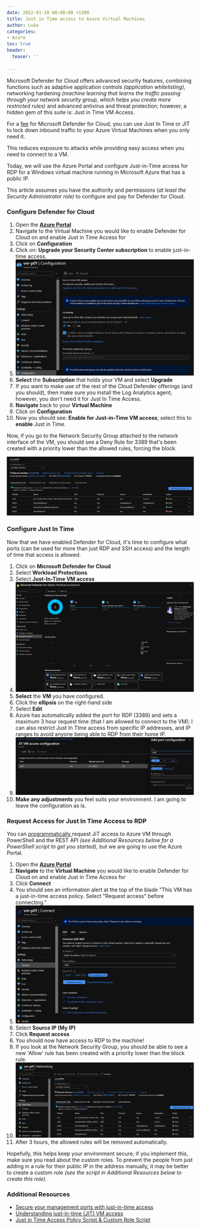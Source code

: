 ```yaml
---
date: 2022-01-28 00:00:00 +1300
title: Just in Time access to Azure Virtual Machines
author: Luke
categories:
- Azure
toc: true
header:
  teaser: ''

---
```

Microsoft Defender for Cloud offers advanced security features, combining functions such as adaptive application controls _(application whitelisting)_, networking hardening _(machine learning that learns the traffic passing through your network security group, which helps you create more restricted rules)_ and advanced antivirus and threat protection; however, a hidden gem of this suite is: Just in Time VM Access.

For a [fee](https://azure.microsoft.com/en-us/pricing/details/defender-for-cloud/ " Microsoft Defender for Cloud pricing") for Microsoft Defender for Cloud, you can use Just In Time or JIT to lock down inbound traffic to your Azure Virtual Machines when you only need it.

This reduces exposure to attacks while providing easy access when you need to connect to a VM.

Today, we will use the Azure Portal and configure Just-in-Time access for RDP for a Windows virtual machine running in Microsoft Azure that has a public IP.

This article assumes you have the authority and permissions (_at least the Security Administrator role)_ to configure and pay for Defender for Cloud.

### Configure Defender for Cloud

 1. Open the [**Azure Portal**](https://portal.azure.com/#home "Azure Portal")
 2. Navigate to the Virtual Machine you would like to enable Defender for Cloud on and enable Just in Time Access for
 3. Click on **Configuration**
 4. Click on: **Upgrade your Security Center subscription** to enable just-in-time access.
 5. ![](/uploads/azureportal-configurationinitialjit.png)
 6. **Select** the **Subscription** that holds your VM and select **Upgrade**
 7. If you want to make use of the rest of the Cloud Defender offerings (and you should), then make sure you install the Log Analytics agent; however, you don't need it for Just In Time Access.
 8. **Navigate** back to your **Virtual Machine**
 9. Click on **Configuration**
10. Now you should see: **Enable for Just-in-Time VM access**; select this to **enable** Just in Time.

Now, if you go to the Network Security Group attached to the network interface of the VM, you should see a Deny Rule for 3389 that's been created with a priority lower than the allowed rules, forcing the block.

![](/uploads/azureportal-justintime_nsgblock.png)

### Configure Just In Time

Now that we have enabled Defender for Cloud, it's time to configure what ports (can be used for more than just RDP and SSH access) and the length of time that access is allowed. 

 1. Click on **Microsoft Defender for Cloud**
 2. Select **Workload Protections**
 3. Select **Just-In-Time VM access**
 4. ![](/uploads/azureportal-defenderforcloud.png)
 5. **Select** the **VM** you have configured.
 6. Click the **ellipsis** on the right-hand side
 7. Select **Edit**
 8. Azure has automatically added the port for RDP (3389) and sets a maximum 3 hour request time (that I am allowed to connect to the VM); I can also restrict Just In TIme access from specific IP addresses, and IP ranges to avoid anyone being able to RDP from their home IP.
 9. ![](/uploads/azureportal-configurationports.png)
10. **Make any adjustments** you feel suits your environment. I am going to leave the configuration as is.

### Request Access for Just In Time Access to RDP

You can [programmatically ](https://docs.microsoft.com/en-us/azure/defender-for-cloud/just-in-time-access-usage?tabs=jit-config-asc%2Cjit-request-powershell "Secure your management ports with just-in-time access")request JiT access to Azure VM through PowerShell and the REST API _(see Additional Resources below for a PowerShell script to get you started)_, but we are going to use the Azure Portal.

 1. Open the [**Azure Portal**](https://portal.azure.com/#home "Azure Portal")
 2. **Navigate** to the **Virtual Machine** you would like to enable Defender for Cloud on and enable Just in Time Access for
 3. Click **Connect**
 4. You should see an information alert at the top of the blade "This VM has a just-in-time access policy. Select "Request access" before connecting."
 5. ![](/uploads/azureportal-requestaccess.png)
 6. Select **Source IP (My IP)**
 7. Click **Request access**
 8. You should now have access to RDP to the machine!
 9. If you look at the Network Security Group, you should be able to see a new 'Allow' rule has been created with a priority lower than the block rule.
10. ![](/uploads/azureportal-justintime_nsgallow.png)
11. After 3 hours, the allowed rules will be removed automatically.

Hopefully, this helps keep your environment secure; if you implement this, make sure you read about the custom roles. To prevent the people from just adding in a rule for their public IP in the address manually, it may be better to create a custom role _(see the script in Additional Resources below to create this role)_.

### Additional Resources

* [Secure your management ports with just-in-time access](https://docs.microsoft.com/en-us/azure/defender-for-cloud/just-in-time-access-usage?tabs=jit-config-asc%2Cjit-request-asc "Secure your management ports with just-in-time access")
* [Understanding just-in-time (JIT) VM access](https://docs.microsoft.com/en-us/azure/defender-for-cloud/just-in-time-access-overview "Understanding just-in-time (JIT) VM access")
* [Just in Time Access Policy Script & Custom Role Script](https://github.com/Azure/Microsoft-Defender-for-Cloud/tree/main/Powershell%20scripts/JIT%20Scripts "JIT Scripts")